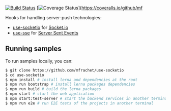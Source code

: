 [![Build Status](https://travis-ci.org/mfrachet/use-socketio.svg?branch=master)](https://travis-ci.org/mfrachet/use-socketio)
[![Coverage Status](https://coveralls.io/repos/github/mfrachet/use-socketio/badge.svg?branch=master)](https://coveralls.io/github/mf

Hooks for handling server-push technologies:

- [use-socketio](./packages/use-socketio/README.md) for [Socket.io](https://socket.io/)
- [use-sse](./packages/use-sse/README.md) for [Server Sent Events](https://developer.mozilla.org/en-US/docs/Web/API/Server-sent_events/Using_server-sent_events)

## Running samples

To run samples locally, you can:

```sh
$ git clone https://github.com/mfrachet/use-socketio
$ cd use-socketio
$ npm install # install lerna and dependencies at the root
$ npm run bootstrap # install lerna packages dependencies
$ npm run build # build the lerna packages
$ npm start # start the web application
$ npm start:test-server # start the backend services in another terminal
$ npm run e2e # run E2E tests of the projects in another terminal
```
